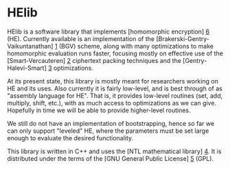 HElib
=====

HElib is a software library that implements [homomorphic encryption] [6] (HE). Currently available is an implementation of the [Brakerski-Gentry-Vaikuntanathan] [1] (BGV) scheme, along with many optimizations to make homomorphic evaluation runs faster, focusing mostly on effective use of the [Smart-Vercauteren] [2] ciphertext packing techniques and the [Gentry-Halevi-Smart] [3] optimizations.

At its present state, this library is mostly meant for researchers working on HE and its uses. Also currently it is fairly low-level, and is best through of as "assembly language for HE". That is, it provides low-level routines (set, add, multiply, shift, etc.), with as much access to optimizations as we can give. Hopefully in time we will be able to provide higher-level routines.

We still do not have an implementation of bootstrapping, hence so far we can only support "leveled" HE, where the parameters must be set large enough to evaluate the desired functionality.

This library is written in C++ and uses the [NTL mathematical library] [4]. It is distributed under the terms of the [GNU General Public License] [5] (GPL).

  [1]: http://eprint.iacr.org/2011/277       "BGV12"
  [2]: http://eprint.iacr.org/2011/133       "SV11"
  [3]: http://eprint.iacr.org/2012/099       "GHS12"
  [4]: http://www.shoup.net/ntl/             "NTL"
  [5]: http://www.gnu.org/licenses/gpl.html  "GPL"
  [6]: http://en.wikipedia.org/wiki/Homomorphic_encryption "Homomorphic encryption"
